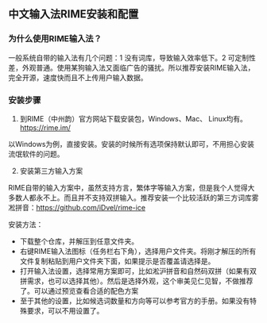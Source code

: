 ## 中文输入法RIME安装和配置

### 为什么使用RIME输入法？

一般系统自带的输入法有几个问题：1 没有词库，导致输入效率低下。2 可定制性差，外观普通。使用某狗输入法又面临广告的骚扰。所以推荐安装RIME输入法，完全开源，速度快而且不上传用户输入数据。

### 安装步骤

1. 到RIME（中州韵）官方网站下载安装包，Windows、Mac、 Linux均有。https://rime.im/

以Windows为例，直接安装。安装的时候所有选项保持默认即可，不用担心安装流氓软件的问题。


2. 安装第三方输入方案

RIME自带的输入方案中，虽然支持方言，繁体字等输入方案，但是我个人觉得大多数人都永不上。而且并不支持双拼输入。推荐安装一个比较活跃的第三方词库雾凇拼音：https://github.com/iDvel/rime-ice

安装方法：
* 下载整个仓库，并解压到任意文件夹。
* 右键RIME输入法图标（任务栏右下角），选择用户文件夹。将刚才解压的所有文件复制粘贴到用户文件夹下面，如果提示是否覆盖请选择是。
* 打开输入法设置，选择常用方案即可，比如淞沪拼音和自然码双拼（如果有双拼需求，也可以选择其他）。然后是选择外观，这个审美见仁见智，不做推荐了。可以通过预览查看合适的配色方案
* 至于其他的设置，比如候选词数量和方向等可以参考官方的手册。如果没有特殊要求，可以不用设置了。



